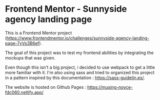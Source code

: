 # Frontend Mentor - Sunnyside agency landing page

This is a Frontend Mentor project (https://www.frontendmentor.io/challenges/sunnyside-agency-landing-page-7yVs3B6ef).

The goal of this project was to test my frontend abilities by integrating the mockups that was given.

Even though this isn't a big project, i decided to use webpack to get a little more familiar with it. I'm also using sass and tried to organized this project in a pattern inspired by this documentation : https://sass-guidelin.es/.

The website is hosted on Github Pages : https://musing-noyce-fdc060.netlify.app/
